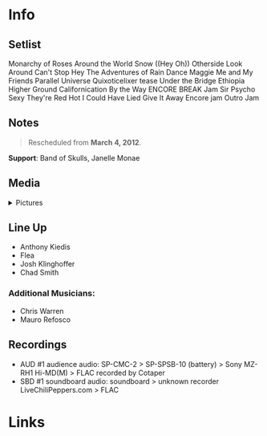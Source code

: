# Info

## Setlist

Monarchy of Roses
Around the World
Snow ((Hey Oh))
Otherside
Look Around
Can't Stop
Hey
The Adventures of Rain Dance Maggie
Me and My Friends
Parallel Universe
Quixoticelixer tease
Under the Bridge
Ethiopia
Higher Ground
Californication
By the Way
ENCORE BREAK
Jam
Sir Psycho Sexy
They're Red Hot
I Could Have Lied
Give It Away
Encore jam
Outro Jam

## Notes

> Rescheduled from **March 4, 2012**.

**Support**: Band of Skulls, Janelle Monae

## Media 

<details>
  <summary>Pictures</summary>
  <!--<img alt="Setlist" title="Setlist" src="_.jpg" height="200" />
  <img alt="Flyer" title="Flyer" src="_.jpg" height="200" />-->
</details>

## Line Up

* Anthony Kiedis
* Flea
* Josh Klinghoffer
* Chad Smith

### Additional Musicians:

* Chris Warren  
* Mauro Refosco

## Recordings

* AUD #1 audience audio: SP-CMC-2 > SP-SPSB-10 (battery) > Sony MZ-RH1 Hi-MD(M) > FLAC recorded by Cotaper
* SBD #1 soundboard audio: soundboard > unknown recorder LiveChiliPeppers.com > FLAC

# Links